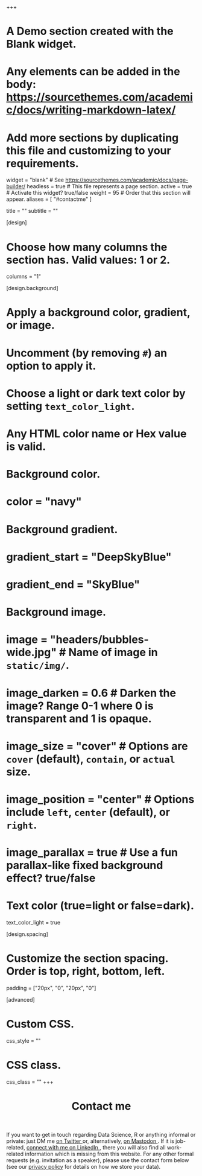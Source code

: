 +++
# A Demo section created with the Blank widget.
# Any elements can be added in the body: https://sourcethemes.com/academic/docs/writing-markdown-latex/
# Add more sections by duplicating this file and customizing to your requirements.

widget = "blank"  # See https://sourcethemes.com/academic/docs/page-builder/
headless = true  # This file represents a page section.
active = true  # Activate this widget? true/false
weight = 95  # Order that this section will appear.
aliases = [
    "#contactme"
]

title = ""
subtitle = ""

[design]
  # Choose how many columns the section has. Valid values: 1 or 2.
  columns = "1"

[design.background]
  # Apply a background color, gradient, or image.
  #   Uncomment (by removing `#`) an option to apply it.
  #   Choose a light or dark text color by setting `text_color_light`.
  #   Any HTML color name or Hex value is valid.

  # Background color.
  # color = "navy"
  
  # Background gradient.
  # gradient_start = "DeepSkyBlue"
  # gradient_end = "SkyBlue"
  
  # Background image.
  # image = "headers/bubbles-wide.jpg"  # Name of image in `static/img/`.
  # image_darken = 0.6  # Darken the image? Range 0-1 where 0 is transparent and 1 is opaque.
  # image_size = "cover"  #  Options are `cover` (default), `contain`, or `actual` size.
  # image_position = "center"  # Options include `left`, `center` (default), or `right`.
  # image_parallax = true  # Use a fun parallax-like fixed background effect? true/false

  # Text color (true=light or false=dark).
  text_color_light = true

[design.spacing]
  # Customize the section spacing. Order is top, right, bottom, left.
  padding = ["20px", "0", "20px", "0"]

[advanced]
 # Custom CSS. 
 css_style = ""
 
 # CSS class.
 css_class = ""
+++

<h1 style="text-align: center">Contact me</h1>
<br>

<p class="intro">If you want to get in touch regarding Data Science, R or anything informal or private: just DM me <a href="https://twitter.com/timteafan" target="_blank">on Twitter <i class="fab fa-twitter"></i></a> or, alternatively, <a href="https://fosstodon.org/@TimTeaFan" target="_blank">on Mastodon <i class="fab fa-mastodon"></i></a>. If it is job-related, <a href="https://www.linkedin.com/in/timtiefenbach" target="_blank">connect with me on LinkedIn <i class="fab fa-linkedin"></i></a>, there you will also find all work-related information which is missing from this website. For any other formal requests (e.g. invitation as a speaker), please use the contact form below (see our <a href="/privacy">privacy policy</a> for details on how we store your data).</p>




